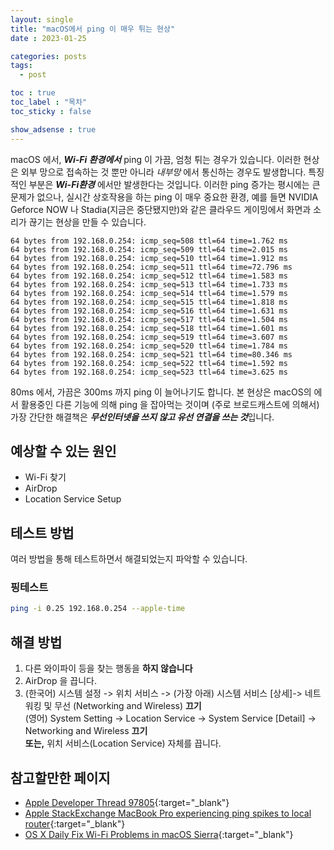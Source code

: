```yaml
---
layout: single
title: "macOS에서 ping 이 매우 튀는 현상"
date : 2023-01-25

categories: posts
tags:
  - post

toc : true
toc_label : "목차"
toc_sticky : false

show_adsense : true
---
```


macOS 에서, ***Wi-Fi 환경에서*** ping 이 가끔, 엄청 튀는 경우가 있습니다. 이러한 현상은 외부 망으로 접속하는 것 뿐만 아니라 *내부망* 에서 통신하는 경우도 발생합니다. 특징적인 부분은 ***Wi-Fi환경*** 에서만 발생한다는 것입니다. 이러한 ping 증가는 평시에는 큰 문제가 없으나, 실시간 상호작용을 하는 ping 이 매우 중요한 환경, 예를 들면 NVIDIA Geforce NOW 나 Stadia(지금은 중단됐지만)와 같은 클라우드 게이밍에서 화면과 소리가 끊기는 현상을 만들 수 있습니다.

```
64 bytes from 192.168.0.254: icmp_seq=508 ttl=64 time=1.762 ms
64 bytes from 192.168.0.254: icmp_seq=509 ttl=64 time=2.015 ms
64 bytes from 192.168.0.254: icmp_seq=510 ttl=64 time=1.912 ms
64 bytes from 192.168.0.254: icmp_seq=511 ttl=64 time=72.796 ms
64 bytes from 192.168.0.254: icmp_seq=512 ttl=64 time=1.583 ms
64 bytes from 192.168.0.254: icmp_seq=513 ttl=64 time=1.733 ms
64 bytes from 192.168.0.254: icmp_seq=514 ttl=64 time=1.579 ms
64 bytes from 192.168.0.254: icmp_seq=515 ttl=64 time=1.818 ms
64 bytes from 192.168.0.254: icmp_seq=516 ttl=64 time=1.631 ms
64 bytes from 192.168.0.254: icmp_seq=517 ttl=64 time=1.504 ms
64 bytes from 192.168.0.254: icmp_seq=518 ttl=64 time=1.601 ms
64 bytes from 192.168.0.254: icmp_seq=519 ttl=64 time=3.607 ms
64 bytes from 192.168.0.254: icmp_seq=520 ttl=64 time=1.784 ms
64 bytes from 192.168.0.254: icmp_seq=521 ttl=64 time=80.346 ms
64 bytes from 192.168.0.254: icmp_seq=522 ttl=64 time=1.592 ms
64 bytes from 192.168.0.254: icmp_seq=523 ttl=64 time=3.625 ms
```

80ms 에서, 가끔은 300ms 까지 ping 이 늘어나기도 합니다. 본 현상은 macOS의 에서 활용중인 다른 기능에 의해 ping 을 잡아먹는 것이며 (주로 브로드캐스트에 의해서) 가장 간단한 해결책은 ***무선인터넷을 쓰지 않고 유선 연결을 쓰는 것***입니다. 

## 예상할 수 있는 원인

* Wi-Fi 찾기
* AirDrop
* Location Service Setup

## 테스트 방법

여러 방법을 통해 테스트하면서 해결되었는지 파악할 수 있습니다.

### 핑테스트

```bash
ping -i 0.25 192.168.0.254 --apple-time
```

## 해결 방법

1. 다른 와이파이 등을 찾는 행동을 **하지 않습니다**
2. AirDrop 을 끕니다.
3. (한국어) 시스템 설정 -> 위치 서비스 -> (가장 아래) 시스템 서비스 [상세]-> 네트워킹 및 무선 (Networking and Wireless) **끄기**  <br>
   (영어) System Setting -> Location Service -> System Service [Detail] -> Networking and Wireless **끄기** <br>
   **또는,** 위치 서비스(Location Service) 자체를 끕니다.

## 참고할만한 페이지

* [Apple Developer Thread 97805](https://developer.apple.com/forums/thread/97805){:target="_blank"}
* [Apple StackExchange MacBook Pro experiencing ping spikes to local router](https://apple.stackexchange.com/questions/263638/macbook-pro-experiencing-ping-spikes-to-local-router){:target="_blank"}
* [OS X Daily Fix Wi-Fi Problems in macOS Sierra](http://osxdaily.com/2016/09/22/fix-wi-fi-problems-macos-sierra/9){:target="_blank"}
